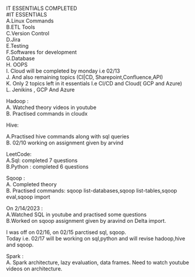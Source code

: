 #
IT ESSENTIALS COMPLETED<br>
#IT ESSENTIALS <br>
A.Linux Commands<br>
B.ETL Tools<br>
C.Version Control<br>
D.Jira<br>
E.Testing<br>
F.Softwares for development<br>
G.Database<br>
H. OOPS<br>
I. Cloud will be completed by monday  i.e 02/13 <br>
J. And also remaining topics (CI|CD, Sharepoint,Confluence,API) <br>
K. Only 2 topics left in it essentials I.e CI/CD and Cloud( GCP and Azure)<br>
L. Jenikins , GCP And Azure<br>


Hadoop : <br>
A. Watched theory videos in youtube<br>
B. Practised commands in cloudx<br>

Hive: <br>

A.Practised hive commands along with sql queries<br>
B. 02/10 working on assignment given by arvind<br>


LeetCode: <br>
A.Sql: completed 7 questions <br>
B.Python : completed 6 questions <br>

Sqoop : <br>
A. Completed theory <br>
B. Practised commands: sqoop list-databases,sqoop list-tables,sqoop eval,sqoop import <br>

On 2/14/2023 : <br>
A.Watched SQL in youtube and practised some questions <br>
B.Worked on sqoop assignment given by aravind on Delta import.

I was off on 02/16, on 02/15 parctised sql, sqoop.<br>
Today i.e. 02/17 will be working on sql,python and will revise hadoop,hive and sqoop.<br>

Spark : <br>
A. Spark architecture, lazy evaluation, data frames. Need to watch youtube videos on architecture. <br>

